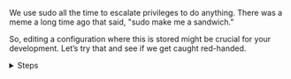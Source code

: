 We use sudo all the time to escalate privileges to do anything. There was a meme a long time ago that said, "sudo make me a sandwich."

So, editing a configuration where this is stored might be crucial for your development. Let’s try that and see if we get caught red-handed.
<details>

<summary>Steps</summary>

## Can We Get Away with It?

Normally, the `sudo` command stores its information and configuration in the `/etc/sudoers` file. 
Since we in Linux are used to tinkering around, it’s important to note that the `sudoers` file is not something to be messed with lightly. 

But can we get away with it? Let’s try—after all, we only live once!

```bash
echo "Catch me if you can ;)" >> /etc/sudoers
```{{exec}}

Now, let’s see if this will be noticed.
We can use `visudo` to edit the file.
The `visudo` command checks the syntax of the `sudoers` file before saving it, which helps prevent configuration errors.

```bash
visudo
```{{exec}}

The `visudo` command will guide you on what to do, so be a good Linux admin and fix the issue.
You will need to delete the incorrect line. 

Now, for the fun part, replace it with this line:

```bash
echo "Defaults insults" >> /etc/sudoers
```{{exec}}

You might wonder what this does and who with the right mind would do such a thing.
Don’t worry; you will find out soon enough. 

Let’s create a user named `ok_boomer`. The `-s` option is used to specify a default shell:

```bash
useradd -s /usr/bin/bash ok_boomer
```{{exec}}

Now switch to the user `ok_boomer` with the following command:

```bash
su ok_boomer
```{{exec}}

Try entering any password with the `sudo` command:

```bash
sudo ls
```{{exec}}
As you can see, the `sudo` command has feelings and will check before moving to the next level.

No type `exit ` click  check to move to the next scenario

```bash
    exit 
```{{exec}}

</details>


